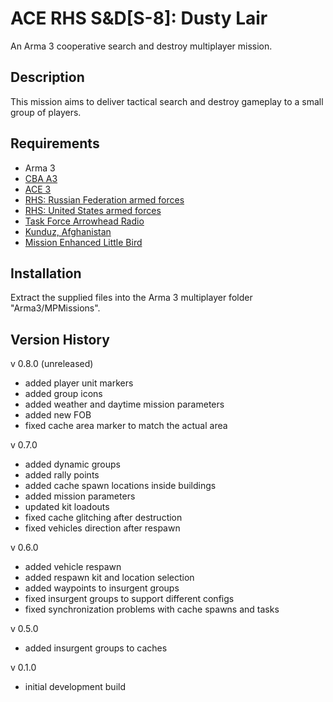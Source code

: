 # ACE RHS S&D[S-8]: Dusty Lair

An Arma 3 cooperative search and destroy multiplayer mission.


## Description

This mission aims to deliver tactical search and destroy gameplay to a small group of players.


## Requirements

- Arma 3
- [CBA A3](https://steamcommunity.com/sharedfiles/filedetails/?id=450814997)
- [ACE 3](http://ace3mod.com)
- [RHS: Russian Federation armed forces](http://www.rhsmods.org/mod/1)
- [RHS: United States armed forces](http://www.rhsmods.org/mod/2)
- [Task Force Arrowhead Radio](http://radio.task-force.ru/en)
- [Kunduz, Afghanistan](https://steamcommunity.com/sharedfiles/filedetails/?id=421620913)
- [Mission Enhanced Little Bird](http://www.armaholic.com/page.php?id=28856)

## Installation

Extract the supplied files into the Arma 3 multiplayer folder "Arma3/MPMissions".


## Version History

v 0.8.0 (unreleased)
- added player unit markers
- added group icons
- added weather and daytime mission parameters
- added new FOB
- fixed cache area marker to match the actual area


v 0.7.0
- added dynamic groups
- added rally points
- added cache spawn locations inside buildings
- added mission parameters
- updated kit loadouts
- fixed cache glitching after destruction
- fixed vehicles direction after respawn

v 0.6.0
- added vehicle respawn
- added respawn kit and location selection
- added waypoints to insurgent groups
- fixed insurgent groups to support different configs
- fixed synchronization problems with cache spawns and tasks

v 0.5.0
- added insurgent groups to caches

v 0.1.0
- initial development build
